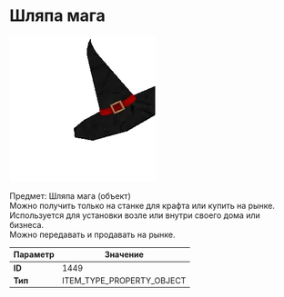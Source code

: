 # Шляпа мага

![Item Image](../img/1449.webp?raw=true)

Предмет: Шляпа мага (объект)<br>Можно получить только на станке для крафта или купить на рынке.<br>Используется для установки возле или внутри своего дома или бизнеса.<br>Можно передавать и продавать на рынке.


| Параметр | Значение |
|----------|----------|
| **ID** | 1449 |
| **Тип** | ITEM_TYPE_PROPERTY_OBJECT |

